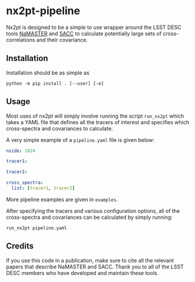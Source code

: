 # nx2pt-pipeline

Nx2pt is designed to be a simple to use wrapper around the LSST DESC tools [NaMASTER](https://github.com/LSSTDESC/NaMaster) and [SACC](https://github.com/LSSTDESC/sacc) to calculate potentially large sets of cross-correlations and their covariance.

## Installation
Installation should be as simple as
```
python -m pip install . [--user] [-e]
```

## Usage
Most uses of nx2pt will simply involve running the script `run_nx2pt` which takes a YAML file that defines all the tracers of interest and specifies which cross-spectra and covariances to calculate.

A very simple example of a `pipeline.yaml` file is given below:
```yaml
nside: 1024

tracer1:

tracer2:

cross_spectra:
  list: [tracer1, tracer2]
```

More pipeline examples are given in `examples`.

After specifying the tracers and various configuration options, all of the cross-spectra and covariances can be calculated by simply running:
```
run_nx2pt pipeline.yaml
```


## Credits
If you use this code in a publication, make sure to cite all the relevant papers that describe NaMASTER and SACC. Thank you to all of the LSST DESC members who have developed and maintain these tools.
